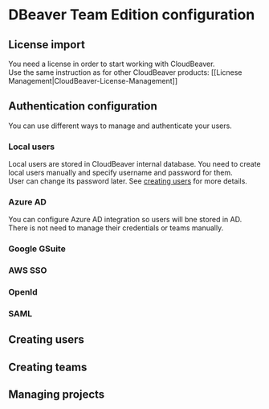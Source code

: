 # DBeaver Team Edition configuration

## License import

You need a license in order to start working with CloudBeaver.  
Use the same instruction as for other CloudBeaver products: [[Licnese Management|CloudBeaver-License-Management]]

## Authentication configuration

You can use different ways to manage and authenticate your users.

### Local users

Local users are stored in CloudBeaver internal database. You need to create local users manually and specify username and password for them.  
User can change its password later.
See <a href="#creating_users">creating users</a> for more details.

### Azure AD

You can configure Azure AD integration so users will bne stored in AD. There is not need to manage their credentials or teams manually.

### Google GSuite

### AWS SSO

### OpenId

### SAML

## Creating users

## Creating teams

## Managing projects

